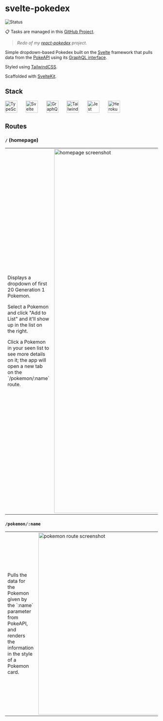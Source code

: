 # svelte-pokedex

![Status](https://img.shields.io/badge/status-work%20in%20progress-orange.svg?style=for-the-badge) 

📋 Tasks are managed in this [GitHub Project](https://github.com/siuangie91/svelte-pokedex/projects/1).

> _Redo of my [react-pokedex](https://github.com/siuangie91/svelte-pokedex.git) project._

Simple dropdown-based Pokedex built on the [Svelte](https://svelte.dev/) framework that pulls data from the [PokeAPI](https://pokeapi.co/) using its [GraphQL interface](https://pokeapi.co/docs/graphql). 

Styled using [TailwindCSS](https://tailwindcss.com/). 

Scaffolded with [SvelteKit](https://kit.svelte.dev/).

## Stack
<p>
  <img height="40" src="https://cdn.jsdelivr.net/gh/devicons/devicon/icons/typescript/typescript-original.svg" alt="TypeScript" title="TypeScript" style="padding-right: 1rem;" />
  &nbsp;
  <img height="40" src="https://cdn.jsdelivr.net/gh/devicons/devicon/icons/svelte/svelte-original.svg" alt="Svelte" title="Svelte" style="padding-right: 1rem;" /> 
  &nbsp;
  <img height="40" src="https://cdn.jsdelivr.net/gh/devicons/devicon/icons/graphql/graphql-plain-wordmark.svg" alt="GraphQL" title="GraphQL" style="padding-right: 1rem;" /> 
  &nbsp;  
  <img height="40" src="https://cdn.jsdelivr.net/gh/devicons/devicon/icons/tailwindcss/tailwindcss-plain.svg" alt="TailwindCSS" title="TailwindCSS" style="padding-right: 1rem;" />
  &nbsp;
  <img height="40" src="https://cdn.jsdelivr.net/gh/devicons/devicon/icons/jest/jest-plain.svg" alt="Jest" title="Jest" style="padding-right: 1rem;" /> 
  &nbsp;
  <img height="40" src="https://cdn.jsdelivr.net/gh/devicons/devicon/icons/heroku/heroku-plain-wordmark.svg" alt="Heroku" title="Heroku" style="padding-right: 1rem;" /> 
</p>

## Routes

### `/` (homepage)

<table>
  <tr>
    <td>
      <p>Displays a dropdown of first 20 Generation 1 Pokemon.</p>
      <p>Select a Pokemon and click "Add to List" and it'll show up in the list on the right.</p>
      <p>Click a Pokemon in your seen list to see more details on it; the app will open a new tab on the `/pokemon/:name` route.</p>
    </td>
    <td>
      <img width="1200" alt="homepage screenshot" src="https://user-images.githubusercontent.com/11896191/190937518-92948b43-6beb-4397-ab54-7354bdc41447.png">
    </td>
  </tr>
</table>

### `/pokemon/:name`

<table>
  <tr>
    <td>
      <p>Pulls the data for the Pokemon given by the `:name` parameter from PokeAPI, and renders the information in the style of a Pokemon card.</p>
    </td>
    <td>
      <img width="600" alt="pokemon route screenshot" src="https://user-images.githubusercontent.com/11896191/190937806-976d5502-48bc-468c-8025-9d15cf275117.png">
    </td>
  </tr>
</table>







